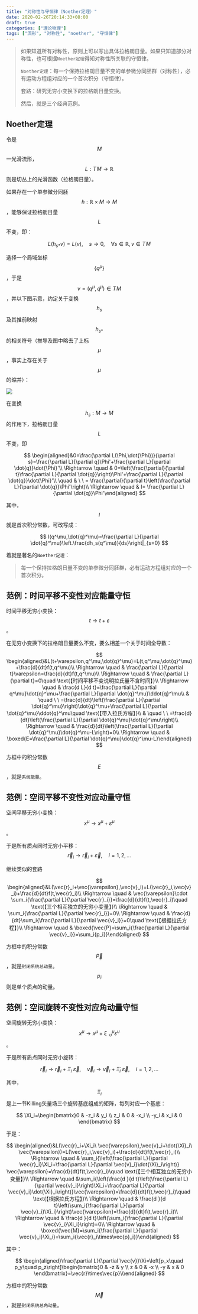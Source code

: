 ```yaml
---
title: "对称性与守恒律（Noether定理）"
date: 2020-02-26T20:14:33+08:00
draft: true
categories: ["理论物理"]
tags: ["流形", "对称性", "noether", "守恒律"]
---
```




> 如果知道所有对称性，原则上可以写出具体拉格朗日量。如果只知道部分对称性，也可根据`Noether定理`得知对称性所关联的守恒律。
>
> `Noether定理`：每一个保持拉格朗日量不变的单参微分同胚群（对称性），必有运动方程组对应的一个首次积分（守恒律）。
>
> 套路：研究无穷小变换下的拉格朗日量变换。
>
> 然后，就是三个经典范例。

<!--more-->

## Noether定理

令是$$M$$一光滑流形，$$L:T\!M\to \mathbb{R}$$则是切丛上的光滑函数（拉格朗日量）。

如果存在一个单参微分同胚$$h:\mathbb{R}\times M\to M$$，能够保证拉格朗日量$$L$$不变，即：

$$
L(h_{s*}v)=L(v),\quad s\to0,\quad \forall s\in \mathbb{R},v\in T\!M
$$

选择一个局域坐标$$\{q^\mu\}$$ ，于是$$v=(q^\mu,\dot{q}^\mu)\in T\!M$$，并以下图示意，约定关于变换$$h_s$$及其推前映射$$h_{s*}$$的相关符号（推导及图中略去了上标$$\mu$$，事实上存在关于$$\mu$$的缩并）：

![](../images/0116.svg)

在变换$$h_s:M\to M$$的作用下，拉格朗日量$$L$$不变，即

$$
\begin{aligned}&0=\frac{\partial L(\Phi,\dot{\Phi})}{\partial s}=\frac{\partial L}{\partial q}\Phi'+\frac{\partial L}{\partial \dot{q}}\dot{\Phi}'\\ \Rightarrow \quad & 0=\left(\frac{\partial}{\partial t}\frac{\partial L}{\partial \dot{q}}\right)\Phi'+\frac{\partial L}{\partial \dot{q}}\dot{\Phi}'\\  \quad & \ \ = \frac{\partial}{\partial t}\left(\frac{\partial L}{\partial \dot{q}}\Phi'\right)\\ \Rightarrow \quad & I= \frac{\partial L}{\partial \dot{q}}\Phi'\end{aligned}
$$

其中，$$I$$就是首次积分常数，可改写成：

$$
I(q^\mu,\dot{q}^\mu)=\frac{\partial L}{\partial \dot{q}^\mu}\left.\frac{dh_s(q^\mu)}{ds}\right|_{s=0}
$$

着就是著名的`Noether定理`：

> 每一个保持拉格朗日量不变的单参微分同胚群，必有运动方程组对应的一个首次积分。


## 范例：时间平移不变性对应能量守恒

时间平移无穷小变换： $$t\to t+\varepsilon$$。

在无穷小变换下的拉格朗日量要么不变，要么相差一个关于时间全导数：

$$
\begin{aligned}&L(t+\varepsilon,q^\mu,\dot{q}^\mu)=L(t,q^\mu,\dot{q}^\mu)+\frac{d}{dt}f(t,q^\mu)\\ \Rightarrow \quad & \frac{\partial L}{\partial t}\varepsilon=\frac{d}{dt}f(t,q^\mu)\\ \Rightarrow \quad & \frac{\partial L}{\partial t}=0\quad \text{【时间平移不变说明拉氏量不含时间】}\\ \Rightarrow \quad & \frac{d L}{d t}=\frac{\partial L}{\partial q^\mu}\dot{q}^\mu+\frac{\partial L}{\partial \dot{q}^\mu}\ddot{q}^\mu\\  & \quad \ \ =\frac{d}{dt}\left(\frac{\partial L}{\partial \dot{q}^\mu}\right)\dot{q}^\mu+\frac{\partial L}{\partial \dot{q}^\mu}\ddot{q}^\mu\quad \text{【带入拉氏方程】}\\  & \quad \ \ =\frac{d}{dt}\left(\frac{\partial L}{\partial \dot{q}^\mu}\dot{q}^\mu\right)\\ \Rightarrow \quad & \frac{d}{dt}\left(\frac{\partial L}{\partial \dot{q}^\mu}\dot{q}^\mu-L\right)=0\\ \Rightarrow \quad & \boxed{E=\frac{\partial L}{\partial \dot{q}^\mu}\dot{q}^\mu-L}\end{aligned}
$$

方框中的积分常数$$E$$，就是`系统能量`。

## 范例：空间平移不变性对应动量守恒

空间平移无穷小变换：$$x^\mu\to x^\mu+\varepsilon^\mu$$。

于是所有质点同时无穷小平移：$$\vec{r}_i\to \vec{r}_i+\vec{\varepsilon},\quad i=1,2,\dots$$

继续类似的套路

$$
\begin{aligned}&L(\vec{r}_i+\vec{\varepsilon},\vec{v}_i)=L(\vec{r}_i,\vec{v}_i)+\frac{d}{dt}f(t,\vec{r}_i)\\ \Rightarrow \quad & \vec{\varepsilon}\cdot \sum_i{\frac{\partial L}{\partial \vec{r}_i}}=\frac{d}{dt}f(t,\vec{r}_i)\quad \text{【三个相互独立的无穷小变量】}\\ \Rightarrow \quad & \sum_i{\frac{\partial L}{\partial \vec{r}_i}}=0\\ \Rightarrow \quad & \frac{d}{dt}\sum_i{\frac{\partial L}{\partial \vec{v}_i}}=0\quad \text{【根据拉氏方程】}\\ \Rightarrow \quad & \boxed{\vec{P}=\sum_i{\frac{\partial L}{\partial \vec{v}_i}}=\sum_i{p_i}}\end{aligned}
$$

方框中的积分常数$$\vec{P}$$，就是`封闭系统总动量`。$$p_i$$则是单个质点的动量。

## 范例：空间旋转不变性对应角动量守恒

空间旋转无穷小变换：$$x^\mu\to x^\mu+\xi^\mu_{\ \ \upsilon} \varepsilon^\upsilon$$。

于是所有质点同时无穷小旋转：

$$
\vec{r}_i\to \vec{r}_i+\Xi_i\ \vec{\varepsilon},\quad\vec{v}_i\to \vec{v}_i+\dot{\Xi}_i\ \vec{\varepsilon},\quad i=1,2,\dots
$$

其中，$$\Xi_i$$是上一节Killing矢量场三个旋转基底组成的矩阵，每列对应一个基底：

$$
\Xi_i=\begin{bmatrix}0 & -z_i & y_i \\ z_i & 0 & -x_i \\ -y_i & x_i & 0 \end{bmatrix}
$$

于是：

$$
\begin{aligned}&L(\vec{r}_i+\Xi_i\ \vec{\varepsilon},\vec{v}_i+\dot{\Xi}_i\ \vec{\varepsilon})=L(\vec{r}_i,\vec{v}_i)+\frac{d}{dt}f(t,\vec{r}_i)\\ \Rightarrow \quad & \sum_i{\left(\frac{\partial L}{\partial \vec{r}_i}\Xi_i+\frac{\partial L}{\partial \vec{v}_i}\dot{\Xi}_i\right)} \vec{\varepsilon}=\frac{d}{dt}f(t,\vec{r}_i)\quad \text{【三个相互独立的无穷小变量】}\\ \Rightarrow \quad &\sum_i{\left(\frac{d }{d t}\left(\frac{\partial L}{\partial \vec{v}_i}\right)\Xi_i+\frac{\partial L}{\partial \vec{v}_i}\dot{\Xi}_i\right)}\vec{\varepsilon}=\frac{d}{dt}f(t,\vec{r}_i)\quad \text{【根据拉氏方程】}\\ \Rightarrow \quad & \frac{d }{d t}\left(\sum_i{\frac{\partial L}{\partial \vec{v}_i}\Xi_i}\right)\vec{\varepsilon}=\frac{d}{dt}f(t,\vec{r}_i)\\ \Rightarrow \quad & \frac{d }{d t}\left(\sum_i{\frac{\partial L}{\partial \vec{v}_i}\Xi_i}\right)=0\\ \Rightarrow \quad & \boxed{\vec{M}=\sum_i{\frac{\partial L}{\partial \vec{v}_i}\Xi_i}=\sum_i{\vec{r}_i\times\vec{p}_i}}\end{aligned}
$$

其中：

$$
\begin{aligned}\frac{\partial L}{\partial \vec{v}}\Xi=\left[p_x\quad p_y\quad p_z\right]\begin{bmatrix}0 & -z & y \\ z & 0 & -x \\ -y & x & 0 \end{bmatrix}=\vec{r}\times\vec{p}\\\end{aligned}
$$

方框中的积分常数$$\vec{M}$$，就是`封闭系统总角动量`。

